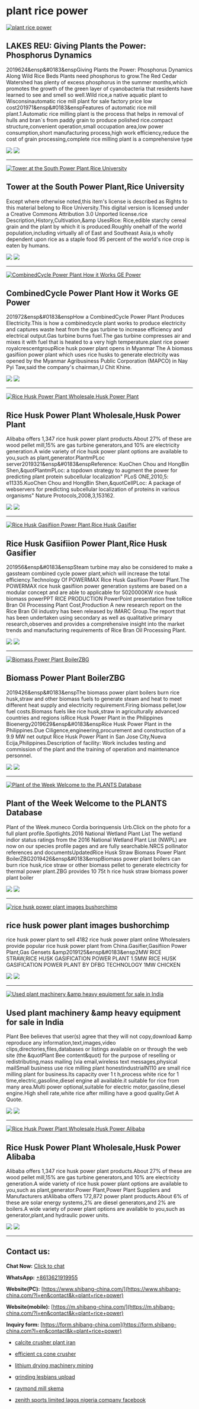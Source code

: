 # plant rice power

<a href="https://swt.shibang-china.com/?l=en&img&k=plant+rice+power" target="_blank">![plant rice power](http://static.shibang-china.com/all-800x300/431.jpg)</a>

## LAKES REU: Giving Plants the Power: Phosphorus Dynamics
2019624&ensp&#0183&enspGiving Plants the Power: Phosphorus Dynamics Along Wild Rice Beds Plants need phosphorus to grow.The Red Cedar Watershed has plenty of excess phosphorus in the summer months,which promotes the growth of the green layer of cyanobacteria that residents have learned to see and smell so well.Wild rice,a native aquatic plant to Wisconsinautomatic rice mill plant for sale factory price low cost201971&ensp&#0183&enspFeatures of automatic rice mill plant.1.Automatic rice milling plant is the process that helps in removal of hulls and bran`s from paddy grain to produce polished rice.compact structure,convenient operation,small occupation area,low power consumption,short manufacturing process,high work efficiency,reduce the cost of grain processing,complete rice milling plant is a comprehensive type


<a href="https://whatsapp.shibangsoft.com/WhatsApp.php" target="_blank" title="WhatsApp">![](http://static.shibang-china.com/icon/whatsapp.png)</a> <a href="https://swt.shibang-china.com/?l=en&icon&k=plant+rice+power" target="_blank">![](http://static.shibang-china.com/icon/chat-en.png)</a>

---

<a href="https://swt.shibang-china.com/?l=en&img&k=plant+rice+power" target="_blank">![Tower at the South Power Plant,Rice University](http://static.shibang-china.com/all-800x300/74.jpg)</a>

## Tower at the South Power Plant,Rice University
Except where otherwise noted,this item's license is described as Rights to this material belong to Rice University.This digital version is licensed under a Creative Commons Attribution 3.0 Unported license.rice Description,History,Cultivation,&amp UsesRice: Rice,edible starchy cereal grain and the plant by which it is produced.Roughly onehalf of the world population,including virtually all of East and Southeast Asia,is wholly dependent upon rice as a staple food 95 percent of the world's rice crop is eaten by humans.


<a href="https://whatsapp.shibangsoft.com/WhatsApp.php" target="_blank" title="WhatsApp">![](http://static.shibang-china.com/icon/whatsapp.png)</a> <a href="https://swt.shibang-china.com/?l=en&icon&k=plant+rice+power" target="_blank">![](http://static.shibang-china.com/icon/chat-en.png)</a>

---

<a href="https://swt.shibang-china.com/?l=en&img&k=plant+rice+power" target="_blank">![CombinedCycle Power Plant How it Works GE Power](http://static.shibang-china.com/all-800x300/449.jpg)</a>

## CombinedCycle Power Plant How it Works GE Power
201972&ensp&#0183&enspHow a CombinedCycle Power Plant Produces Electricity.This is how a combinedcycle plant works to produce electricity and captures waste heat from the gas turbine to increase efficiency and electrical output.Gas turbine burns fuel.The gas turbine compresses air and mixes it with fuel that is heated to a very high temperature.plant rice power royalcrescentgroupRice husk power plant opens in Myanmar The A biomass gasifiion power plant which uses rice husks to generate electricity was opened by the Myanmar Agribusiness Public Corporation (MAPCO) in Nay Pyi Taw,said the company's chairman,U Chit Khine.


<a href="https://whatsapp.shibangsoft.com/WhatsApp.php" target="_blank" title="WhatsApp">![](http://static.shibang-china.com/icon/whatsapp.png)</a> <a href="https://swt.shibang-china.com/?l=en&icon&k=plant+rice+power" target="_blank">![](http://static.shibang-china.com/icon/chat-en.png)</a>

---

<a href="https://swt.shibang-china.com/?l=en&img&k=plant+rice+power" target="_blank">![Rice Husk Power Plant Wholesale,Husk Power Plant](http://static.shibang-china.com/all-800x300/1335.jpg)</a>

## Rice Husk Power Plant Wholesale,Husk Power Plant
Alibaba offers 1,347 rice husk power plant products.About 27% of these are wood pellet mill,15% are gas turbine generators,and 10% are electricity generation.A wide variety of rice husk power plant options are available to you,such as plant,generator.PlantmPLoc server2019321&ensp&#0183&enspReference: KuoChen Chou and HongBin Shen,&quotPlantmPLoc: a topdown strategy to augment the power for predicting plant protein subcellular localization" PLoS ONE,2010,5: e11335.KuoChen Chou and HongBin Shen,&quotCellPLoc: A package of webservers for predicting subcellular localization of proteins in various organisms" Nature Protocols,2008,3,153162.


<a href="https://whatsapp.shibangsoft.com/WhatsApp.php" target="_blank" title="WhatsApp">![](http://static.shibang-china.com/icon/whatsapp.png)</a> <a href="https://swt.shibang-china.com/?l=en&icon&k=plant+rice+power" target="_blank">![](http://static.shibang-china.com/icon/chat-en.png)</a>

---

<a href="https://swt.shibang-china.com/?l=en&img&k=plant+rice+power" target="_blank">![Rice Husk Gasifiion Power Plant,Rice Husk Gasifier](http://static.shibang-china.com/all-800x300/400.jpg)</a>

## Rice Husk Gasifiion Power Plant,Rice Husk Gasifier
201956&ensp&#0183&enspSteam turbine may also be considered to make a gassteam combined cycle power plant,which will increase the total efficiency.Technology Of POWERMAX Rice Husk Gasifiion Power Plant.The POWERMAX rice husk gasifiion power generation systems are based on a modular concept and are able to applicable for 5020000KW rice husk biomass powerPPT RICE PRODUCTION PowerPoint presentation free toRice Bran Oil Processing Plant Cost,Production A new research report on the Rice Bran Oil industry has been released by IMARC Group.The report that has been undertaken using secondary as well as qualitative primary research,observes and provides a comprehensive insight into the market trends and manufacturing requirements of Rice Bran Oil Processing Plant.


<a href="https://whatsapp.shibangsoft.com/WhatsApp.php" target="_blank" title="WhatsApp">![](http://static.shibang-china.com/icon/whatsapp.png)</a> <a href="https://swt.shibang-china.com/?l=en&icon&k=plant+rice+power" target="_blank">![](http://static.shibang-china.com/icon/chat-en.png)</a>

---

<a href="https://swt.shibang-china.com/?l=en&img&k=plant+rice+power" target="_blank">![Biomass Power Plant BoilerZBG](http://static.shibang-china.com/all-800x300/119.jpg)</a>

## Biomass Power Plant BoilerZBG
2019426&ensp&#0183&enspThe biomass power plant boilers burn rice husk,straw and other biomass fuels to generate steam and heat to meet different heat supply and electricity requirement.Firing biomass pellet,low fuel costs.Biomass fuels like rice husk,straw in agriculturally advanced countries and regions isRice Husk Power Plant in the Philippines Bioenergy2019629&ensp&#0183&enspRice Husk Power Plant in the Philippines.Due Ciligence,engineering,procurement and construction of a 9.9 MW net output Rice Husk Power Plant in San Jose City,Nueva Ecija,Philippines.Description of facility: Work includes testing and commission of the plant and the training of operation and maintenance personnel.


<a href="https://whatsapp.shibangsoft.com/WhatsApp.php" target="_blank" title="WhatsApp">![](http://static.shibang-china.com/icon/whatsapp.png)</a> <a href="https://swt.shibang-china.com/?l=en&icon&k=plant+rice+power" target="_blank">![](http://static.shibang-china.com/icon/chat-en.png)</a>

---

<a href="https://swt.shibang-china.com/?l=en&img&k=plant+rice+power" target="_blank">![Plant of the Week Welcome to the PLANTS Database](http://static.shibang-china.com/all-800x300/1341.jpg)</a>

## Plant of the Week Welcome to the PLANTS Database
Plant of the Week.muneco Cordia borinquensis Urb.Click on the photo for a full plant profile.Spotlights.2016 National Wetland Plant List The wetland indior status ratings from the 2016 National Wetland Plant List (NWPL) are now on our species profile pages and are fully searchable.NRCS pollinator references and documentsUpdatedRice Husk Straw Biomass Power Plant BoilerZBG2019426&ensp&#0183&enspBiomass power plant boilers can burn rice husk,rice straw or other biomass pellet to generate electricity for thermal power plant.ZBG provides 10 75t h rice husk straw biomass power plant boiler


<a href="https://whatsapp.shibangsoft.com/WhatsApp.php" target="_blank" title="WhatsApp">![](http://static.shibang-china.com/icon/whatsapp.png)</a> <a href="https://swt.shibang-china.com/?l=en&icon&k=plant+rice+power" target="_blank">![](http://static.shibang-china.com/icon/chat-en.png)</a>

---

<a href="https://swt.shibang-china.com/?l=en&img&k=plant+rice+power" target="_blank">![rice husk power plant images bushorchimp](http://static.shibang-china.com/all-800x300/205.jpg)</a>

## rice husk power plant images bushorchimp
rice husk power plant to sell 4182 rice husk power plant online Wholesalers provide popular rice husk power plant from China.Gasifier,Gasifiion Power Plant,Gas Gensets &amp2019125&ensp&#0183&ensp2MW RICE STRAW,RICE HUSK GASIFICATION POWER PLANT 1.5MW RICE HUSK GASIFICATION POWER PLANT BY DFBG TECHNOLOGY 1MW CHICKEN


<a href="https://whatsapp.shibangsoft.com/WhatsApp.php" target="_blank" title="WhatsApp">![](http://static.shibang-china.com/icon/whatsapp.png)</a> <a href="https://swt.shibang-china.com/?l=en&icon&k=plant+rice+power" target="_blank">![](http://static.shibang-china.com/icon/chat-en.png)</a>

---

<a href="https://swt.shibang-china.com/?l=en&img&k=plant+rice+power" target="_blank">![Used plant machinery &amp heavy equipment for sale in India](http://static.shibang-china.com/all-800x300/290.jpg)</a>

## Used plant machinery &amp heavy equipment for sale in India
Plant Bee believes that user(s) agree that they will not copy,download &amp reproduce any information,text,images,video clips,directories,files,databases or listings available on or through the web site (the &quotPlant Bee content&quot) for the purpose of reselling or redistributing,mass mailing (via email,wireless text messages,physical mailSmall business use rice milling plant honestindustrialN110 are small rice milling plant for business.Its capacity over 1 t h,process white rice for 1 time,electric,gasoline,diesel engine all available.it suitable for rice from many area.Multi power optional,suitable for electric motor,gasoline,diesel engine.High shell rate,white rice after milling have a good quality.Get A Quote.


<a href="https://whatsapp.shibangsoft.com/WhatsApp.php" target="_blank" title="WhatsApp">![](http://static.shibang-china.com/icon/whatsapp.png)</a> <a href="https://swt.shibang-china.com/?l=en&icon&k=plant+rice+power" target="_blank">![](http://static.shibang-china.com/icon/chat-en.png)</a>

---

<a href="https://swt.shibang-china.com/?l=en&img&k=plant+rice+power" target="_blank">![Rice Husk Power Plant Wholesale,Husk Power Alibaba](http://static.shibang-china.com/all-800x300/77.jpg)</a>

## Rice Husk Power Plant Wholesale,Husk Power Alibaba
Alibaba offers 1,347 rice husk power plant products.About 27% of these are wood pellet mill,15% are gas turbine generators,and 10% are electricity generation.A wide variety of rice husk power plant options are available to you,such as plant,generator.Power Plant,Power Plant Suppliers and Manufacturers atAlibaba offers 172,872 power plant products.About 6% of these are solar energy systems,2% are diesel generators,and 2% are boilers.A wide variety of power plant options are available to you,such as generator,plant,and hydraulic power units.


<a href="https://whatsapp.shibangsoft.com/WhatsApp.php" target="_blank" title="WhatsApp">![](http://static.shibang-china.com/icon/whatsapp.png)</a> <a href="https://swt.shibang-china.com/?l=en&icon&k=plant+rice+power" target="_blank">![](http://static.shibang-china.com/icon/chat-en.png)</a>

---
## Contact us:

**Chat Now:** [Click to chat](https://swt.shibang-china.com?l=en&contact&k=plant+rice+power)

**WhatsApp:**  [+8613621919955](https://whatsapp.shibangsoft.com/WhatsApp.php)

**Website(PC):** [https://www.shibang-china.com/](https://www.shibang-china.com/?l=en&contact&k=plant+rice+power)

**Website(mobile):** [https://m.shibang-china.com/](https://m.shibang-china.com/?l=en&contact&k=plant+rice+power)

**Inquiry form:** [https://form.shibang-china.com](https://form.shibang-china.com?l=en&contact&k=plant+rice+power)

* [calcite crusher plant iran](../124/calcite%20crusher%20plant%20iran.md)

* [efficient cs cone crusher](../116/efficient%20cs%20cone%20crusher.md)

* [lithium drying machinery mining](../123/lithium%20drying%20machinery%20mining.md)

* [grinding lesbians upload](../121/grinding%20lesbians%20upload.md)

* [raymond mill skema](../116/raymond%20mill%20skema.md)

* [zenith sports limited lagos nigeria company facebook](../111/zenith%20sports%20limited%20lagos%20nigeria%20company%20facebook.md)